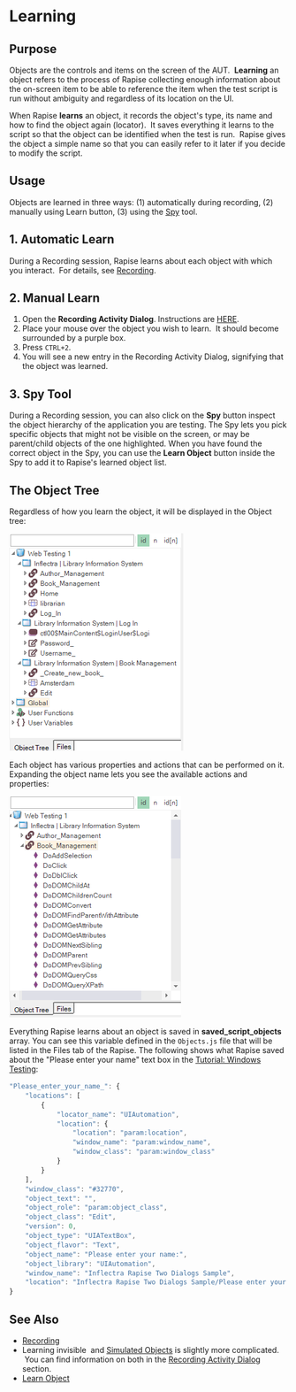 # Learning

## Purpose

Objects are the controls and items on the screen of the AUT.  **Learning** an object refers to the process of Rapise collecting enough information about the on-screen item to be able to reference the item when the test script is run without ambiguity and regardless of its location on the UI.

When Rapise **learns** an object, it records the object's type, its name and how to find the object again (locator).  It saves everything it learns to the script so that the object can be identified when the test is run.  Rapise gives the object a simple name so that you can easily refer to it later if you decide to modify the script.

## Usage

Objects are learned in three ways: (1) automatically during recording, (2) manually using Learn button, (3) using the [Spy](object_spy.md) tool.

## 1. Automatic Learn

During a Recording session, Rapise learns about each object with which you interact.  For details, see [Recording](recording.md).

## 2. Manual Learn

1. Open the **Recording Activity Dialog**. Instructions are [HERE](recording_activity_dialog.md).
2. Place your mouse over the object you wish to learn.  It should become surrounded by a purple box.
3. Press `CTRL+2`.
4. You will see a new entry in the Recording Activity Dialog, signifying that the object was learned.

## 3. Spy Tool

During a Recording session, you can also click on the **Spy** button inspect the object hierarchy of the application you are testing. The Spy lets you pick specific objects that might not be visible on the screen, or may be parent/child objects of the one highlighted. When you have found the correct object in the Spy, you can use the **Learn Object** button inside the Spy to add it to Rapise's learned object list.

## The Object Tree

Regardless of how you learn the object, it will be displayed in the Object tree:

![object_tree_html](./img/object_learning1.png)

Each object has various properties and actions that can be performed on it. Expanding the object name lets you see the available actions and properties:

![object_tree_html_expanded](./img/object_learning2.png)

Everything Rapise learns about an object is saved in **saved_script_objects** array. You can see this variable defined in the `Objects.js` file that will be listed in the Files tab of the Rapise. The following shows what Rapise saved about the "Please enter your name" text box in the [Tutorial: Windows Testing](twodialogs_sample.md):

```javascript
"Please_enter_your_name_": {
    "locations": [
        {
            "locator_name": "UIAutomation",
            "location": {
                "location": "param:location",
                "window_name": "param:window_name",
                "window_class": "param:window_class"
            }
        }
    ],
    "window_class": "#32770",
    "object_text": "",
    "object_role": "param:object_class",
    "object_class": "Edit",
    "version": 0,
    "object_type": "UIATextBox",
    "object_flavor": "Text",
    "object_name": "Please enter your name:",
    "object_library": "UIAutomation",
    "window_name": "Inflectra Rapise Two Dialogs Sample",
    "location": "Inflectra Rapise Two Dialogs Sample/Please enter your name:[1]"
}
```

## See Also

- [Recording](recording.md)
- Learning invisible  and [Simulated Objects](simulated_objects.md) is slightly more complicated.  You can find information on both in the [Recording Activity Dialog](recording_activity_dialog.md) section.
- [Learn Object](learn_object.md)
